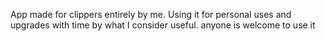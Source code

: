 App made for clippers entirely by me. Using it for personal uses and upgrades with time by what I consider useful. anyone is welcome to use it

